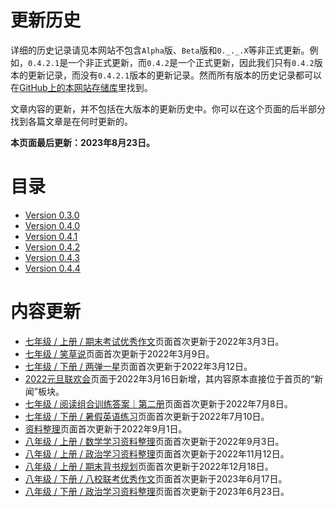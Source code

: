 # 更新历史

详细的历史记录请见本网站不包含`Alpha`版、`Beta`版和`0._._.X`等非正式更新。例如，`0.4.2.1`是一个非正式更新，而`0.4.2`是一个正式更新，因此我们只有`0.4.2`版本的更新记录，而没有`0.4.2.1`版本的更新记录。然而所有版本的历史记录都可以在[GitHub上的本网站存储库](https://github.com/zz19z-2021-2/zz19z-2021-2.github.io)里找到。

文章内容的更新，并不包括在大版本的更新历史中。你可以在这个页面的后半部分找到各篇文章是在何时更新的。

**本页面最后更新：2023年8月23日。**

# 目录

- [Version 0.3.0](/roots/history/Version_0.3.0)
- [Version 0.4.0](/roots/history/Version_0.4.0)
- [Version 0.4.1](/roots/history/Version_0.4.1)
- [Version 0.4.2](/roots/history/Version_0.4.2)
- [Version 0.4.3](/roots/history/Version_0.4.3)
- [Version 0.4.4](/roots/history/Version_0.4.4)

# 内容更新

- [七年级 / 上册 / 期末考试优秀作文](/七年级/上册/期末考试优秀作文)页面首次更新于2022年3月3日。
- [七年级 / 笑草说](/七年级/笑草说)页面首次更新于2022年3月9日。
- [七年级 / 下册 / 两弹一星](/七年级/下册/两弹一星)页面首次更新于2022年3月12日。
- [2022元旦联欢会](/其他/2022元旦联欢会)页面于2022年3月16日新增，其内容原本直接位于首页的“新闻”板块。
- [七年级 / 阅读组合训练答案｜第二册](/七年级/阅读组合训练答案｜第二册)页面首次更新于2022年7月8日。
- [七年级 / 下册 / 暑假英语练习](/七年级/下册/暑假英语练习)页面首次更新于2022年7月10日。
- [资料整理](/其他/资料整理)页面首次更新于2022年9月1日。
- [八年级 / 上册 / 数学学习资料整理](/八年级/上册/数学学习资料整理)页面首次更新于2022年9月3日。
- [八年级 / 上册 / 政治学习资料整理](/八年级/上册/政治学习资料整理)页面首次更新于2022年11月12日。
- [八年级 / 上册 / 期末背书规划](/八年级/上册/期末背书规划)页面首次更新于2022年12月18日。
- [八年级 / 下册 / 八校联考优秀作文](/八年级/下册/八校联考优秀作文)页面首次更新于2023年6月17日。
- [八年级 / 下册 / 政治学习资料整理](/八年级/下册/政治学习资料整理)页面首次更新于2023年6月23日。
